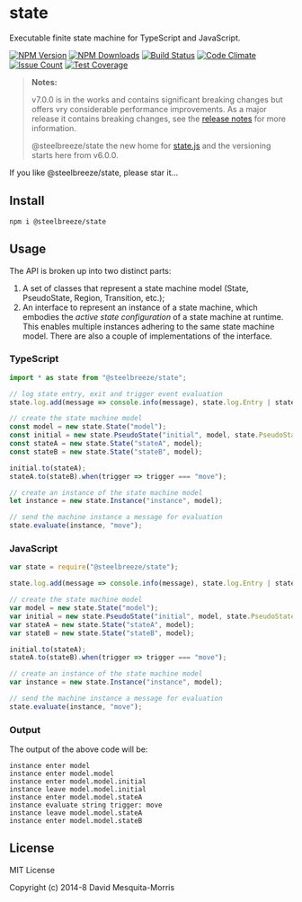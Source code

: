 # state
Executable finite state machine for TypeScript and JavaScript.

[![NPM Version][npm-image]][npm-url]
[![NPM Downloads][downloads-image]][npm-url]
[![Build Status](https://travis-ci.org/steelbreeze/state.svg?branch=master)](https://travis-ci.org/steelbreeze/state)
[![Code Climate](https://codeclimate.com/github/steelbreeze/state/badges/gpa.svg)](https://codeclimate.com/github/steelbreeze/state)
[![Issue Count](https://codeclimate.com/github/steelbreeze/state/badges/issue_count.svg)](https://codeclimate.com/github/steelbreeze/state)
[![Test Coverage](https://codeclimate.com/github/steelbreeze/state/badges/coverage.svg)](https://codeclimate.com/github/steelbreeze/state/coverage)


> **Notes:**
>
>v7.0.0 is in the works and contains significant breaking changes but offers vry considerable performance improvements. As a major release it contains breaking changes, see the [release notes](RELEASES.md) for more information.
>
>@steelbreeze/state the new home for [state.js](https://github.com/steelbreeze/state.js) and the versioning starts here from v6.0.0.

If you like @steelbreeze/state, please star it...

## Install
```shell
npm i @steelbreeze/state
```

## Usage
The API is broken up into two distinct parts:
1. A set of classes that represent a state machine model (State, PseudoState, Region, Transition, etc.);
2. An interface to represent an instance of a state machine, which embodies the *active state configuration* of a state machine at runtime. This enables multiple instances adhering to the same state machine model. There are also a couple of implementations of the interface. 

### TypeScript
```typescript
import * as state from "@steelbreeze/state";

// log state entry, exit and trigger event evaluation
state.log.add(message => console.info(message), state.log.Entry | state.log.Exit | state.log.Evaluate);

// create the state machine model
const model = new state.State("model");
const initial = new state.PseudoState("initial", model, state.PseudoStateKind.Initial);
const stateA = new state.State("stateA", model);
const stateB = new state.State("stateB", model);

initial.to(stateA);
stateA.to(stateB).when(trigger => trigger === "move");

// create an instance of the state machine model
let instance = new state.Instance("instance", model);

// send the machine instance a message for evaluation
state.evaluate(instance, "move");
```
### JavaScript
```javascript
var state = require("@steelbreeze/state");

state.log.add(message => console.info(message), state.log.Entry | state.log.Exit | state.log.Evaluate);

// create the state machine model
var model = new state.State("model");
var initial = new state.PseudoState("initial", model, state.PseudoStateKind.Initial);
var stateA = new state.State("stateA", model);
var stateB = new state.State("stateB", model);

initial.to(stateA);
stateA.to(stateB).when(trigger => trigger === "move");

// create an instance of the state machine model
var instance = new state.Instance("instance", model);

// send the machine instance a message for evaluation
state.evaluate(instance, "move");
```
### Output
The output of the above code will be:
```shell
instance enter model
instance enter model.model
instance enter model.model.initial
instance leave model.model.initial
instance enter model.model.stateA
instance evaluate string trigger: move
instance leave model.model.stateA
instance enter model.model.stateB
```

## License
MIT License

Copyright (c) 2014-8 David Mesquita-Morris

[npm-image]: https://img.shields.io/npm/v/@steelbreeze/state.svg
[npm-url]:       https://www.npmjs.com/package/@steelbreeze/state
[downloads-image]: https://img.shields.io/npm/dm/@steelbreeze/state.svg
